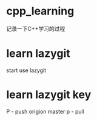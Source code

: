 # cpp_learning
记录一下C++学习的过程
# learn lazygit
start use lazygit
# learn lazygit key
P - push origion master
p - pull

